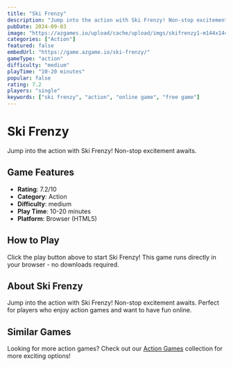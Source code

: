```yaml
---
title: "Ski Frenzy"
description: "Jump into the action with Ski Frenzy! Non-stop excitement awaits."
pubDate: 2024-09-03
image: "https://azgames.io/upload/cache/upload/imgs/skifrenzy1-m144x144.webp"
categories: ["Action"]
featured: false
embedUrl: "https://game.azgame.io/ski-frenzy/"
gameType: "action"
difficulty: "medium"
playTime: "10-20 minutes"
popular: false
rating: 7.2
players: "single"
keywords: ["ski frenzy", "action", "online game", "free game"]
---
```


# Ski Frenzy

Jump into the action with Ski Frenzy! Non-stop excitement awaits.

## Game Features

- **Rating**: 7.2/10
- **Category**: Action
- **Difficulty**: medium
- **Play Time**: 10-20 minutes
- **Platform**: Browser (HTML5)

## How to Play

Click the play button above to start Ski Frenzy! This game runs directly in your browser - no downloads required.

## About Ski Frenzy

Jump into the action with Ski Frenzy! Non-stop excitement awaits. Perfect for players who enjoy action games and want to have fun online.

## Similar Games

Looking for more action games? Check out our [Action Games](/categories/action) collection for more exciting options!
